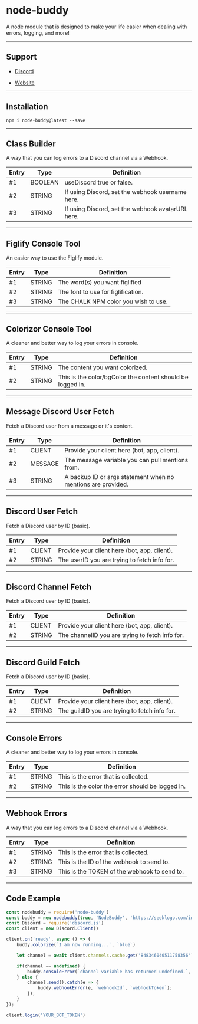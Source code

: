 # node-buddy
A node module that is designed to make your life easier when dealing with errors, logging, and more!

---

## Support

* [Discord](https://hyperz.dev/discord)

* [Website](https://support.hyperz.dev/)

---

## Installation

`npm i node-buddy@latest --save`

---

## Class Builder

A way that you can log errors to a Discord channel via a Webhook.

| Entry        | Type | Definition | 
|----------------|---------------|---------------|
| #1   | BOOLEAN  | useDiscord true or false.
| #2   | STRING  | If using Discord, set the webhook username here.
| #3   | STRING  | If using Discord, set the webhook avatarURL here.

---

## Figlify Console Tool

An easier way to use the Figlify module.

| Entry        | Type | Definition | 
|----------------|---------------|---------------|
| #1   | STRING  | The word(s) you want figlified
| #2   | STRING  | The font to use for figlification.
| #3   | STRING  | The CHALK NPM color you wish to use.

---

## Colorizor Console Tool

A cleaner and better way to log your errors in console.

| Entry        | Type | Definition | 
|----------------|---------------|---------------|
| #1   | STRING  | The content you want colorized.
| #2   | STRING  | This is the color/bgColor the content should be logged in.


---

## Message Discord User Fetch

Fetch a Discord user from a message or it's content.

| Entry        | Type | Definition | 
|----------------|---------------|---------------|
| #1   | CLIENT  | Provide your client here (bot, app, client).
| #2   | MESSAGE  | The message variable you can pull mentions from.
| #3   | STRING  | A backup ID or args statement when no mentions are provided.

---

## Discord User Fetch

Fetch a Discord user by ID (basic).

| Entry        | Type | Definition | 
|----------------|---------------|---------------|
| #1   | CLIENT  | Provide your client here (bot, app, client).
| #2   | STRING  | The userID you are trying to fetch info for.

---

## Discord Channel Fetch

Fetch a Discord user by ID (basic).

| Entry        | Type | Definition | 
|----------------|---------------|---------------|
| #1   | CLIENT  | Provide your client here (bot, app, client).
| #2   | STRING  | The channelID you are trying to fetch info for.

---

## Discord Guild Fetch

Fetch a Discord user by ID (basic).

| Entry        | Type | Definition | 
|----------------|---------------|---------------|
| #1   | CLIENT  | Provide your client here (bot, app, client).
| #2   | STRING  | The guildID you are trying to fetch info for.

---

## Console Errors

A cleaner and better way to log your errors in console.

| Entry        | Type | Definition | 
|----------------|---------------|---------------|
| #1   | STRING  | This is the error that is collected.
| #2   | STRING  | This is the color the error should be logged in.

---

## Webhook Errors

A way that you can log errors to a Discord channel via a Webhook.

| Entry        | Type | Definition | 
|----------------|---------------|---------------|
| #1   | STRING  | This is the error that is collected.
| #2   | STRING  | This is the ID of the webhook to send to.
| #3   | STRING  | This is the TOKEN of the webhook to send to.

---

## Code Example

```js
const nodebuddy = require('node-buddy')
const buddy = new nodebuddy(true, 'NodeBuddy', 'https://seeklogo.com/images/N/nodejs-logo-FBE122E377-seeklogo.com.png')
const Discord = require('discord.js')
const client = new Discord.Client()

client.on('ready', async () => {
    buddy.colorize(`I am now running...`, `blue`)

    let channel = await client.channels.cache.get('848346040511758356')

    if(channel == undefined) {
        buddy.consoleError(`channel variable has returned undefined.`, `red`);
    } else {
        channel.send().catch(e => {
            buddy.webhookError(e, `webhookId`, `webhookToken`);
        });
    }
});

client.login('YOUR_BOT_TOKEN')
```

